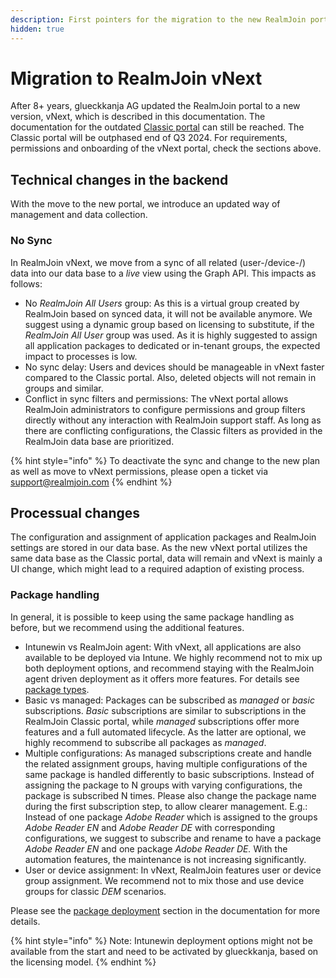 ```yaml
---
description: First pointers for the migration to the new RealmJoin portal.
hidden: true
---
```


# Migration to RealmJoin vNext

After 8+ years, glueckkanja AG updated the RealmJoin portal to a new version, vNext, which is described in this documentation. The documentation for the outdated [Classic portal](https://docs-classic.realmjoin.com) can still be reached.  The Classic portal will be outphased end of Q3 2024. For requirements, permissions and onboarding of the vNext portal, check the sections above.&#x20;

## Technical changes in the backend

With the move to the new portal, we introduce an updated way of management and data collection.

### No Sync

In RealmJoin vNext, we move from a sync of all related (user-/device-/) data into our data base to a _live_ view using the Graph API. This impacts as follows:&#x20;

* No _RealmJoin All Users_ group: As this is a virtual group created by RealmJoin based on synced data, it will not be available anymore. We suggest using a dynamic group based on licensing to substitute, if the _RealmJoin All User_ group was used. As it is highly suggested to assign all application packages to dedicated or in-tenant groups, the expected impact to processes is low.&#x20;
* No sync delay: Users and devices should be manageable in vNext faster compared to the Classic portal. Also, deleted objects will not remain in groups and similar.
* Conflict in sync filters and permissions: The vNext portal allows RealmJoin administrators to configure permissions and group filters directly without any interaction with RealmJoin support staff. As long as there are conflicting configurations, the Classic filters as provided in the RealmJoin data base are prioritized.&#x20;

{% hint style="info" %}
To deactivate the sync and change to the new plan as well as move to vNext permissions, please open a ticket via support@realmjoin.com&#x20;
{% endhint %}

## Processual changes

The configuration and assignment of application packages and RealmJoin settings are stored in our data base. As the new vNext portal utilizes the same data base as the Classic portal, data will remain and vNext is mainly a UI change, which might lead to a required adaption of existing process.&#x20;

### Package handling

In general, it is possible to keep using the same package handling as before, but we recommend using the additional features.&#x20;

* Intunewin vs RealmJoin agent: With vNext, all applications are also available to be deployed via Intune. We highly recommend not to mix up both deployment options, and recommend staying with the RealmJoin agent driven deployment as it offers more features. For details see [package types](../app-management/packages/package-store/#package-types).&#x20;
* Basic vs managed: Packages can be subscribed as _managed_ or _basic_ subscriptions. _Basic_ subscriptions are similar to subscriptions in the RealmJoin Classic portal, while _managed_ subscriptions offer more features and a full automated lifecycle. As the latter are optional, we highly recommend to subscribe all packages as _managed_.&#x20;
* Multiple configurations: As managed subscriptions create and handle the related assignment groups, having multiple configurations of the same package is handled differently to basic subscriptions. Instead of assigning the package to N groups with varying configurations, the package is subscribed N times. Please also change the package name during the first subscription step, to allow clearer management. E.g.: Instead of one package _Adobe Reader_ which is assigned to the groups _Adobe Reader EN_ and _Adobe Reader DE_ with corresponding configurations, we suggest to subscribe and rename to have a package _Adobe Reader EN_ and one package _Adobe Reader DE._ With the automation features, the maintenance is not increasing significantly.&#x20;
* User or device assignment: In vNext, RealmJoin features user or device group assignment. We recommend not to mix those and use device groups for classic _DEM_ scenarios.

Please see the [package deployment](../app-management/packages/package-deployment.md) section in the documentation for more details.

{% hint style="info" %}
Note: Intunewin deployment options might not be available from the start and need to be activated by glueckkanja, based on the licensing model.
{% endhint %}

